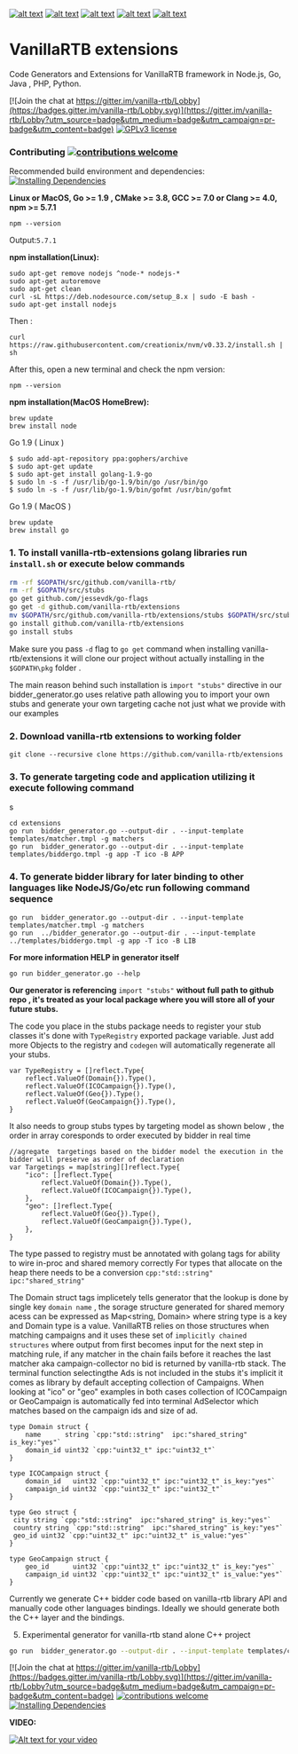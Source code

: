 [![alt text][1.1]][1]
[![alt text][2.1]][2]
[![alt text][3.1]][3]
[![alt text][4.1]][4]
[![alt text][5.1]][5]

[1.1]: http://i.imgur.com/tXSoThF.png (twitter icon with padding)
[2.1]: http://i.imgur.com/P3YfQoD.png (facebook icon with padding)
[3.1]: http://i.imgur.com/yCsTjba.png (google plus icon with padding)
[4.1]: http://i.imgur.com/YckIOms.png (tumblr icon with padding)
[5.1]: http://i.imgur.com/0o48UoR.png (github icon with padding)

[1]: http://www.twitter.com/vanilla_rtb
[2]: http://www.linkedin.com/company/vanillartb
[3]: https://plus.google.com/+VladimirVenediktov
[4]: http://forkbid.com
[5]: http://www.github.com/vanilla-rtb

# VanillaRTB extensions
Code Generators and Extensions for VanillaRTB framework in Node.js, Go, Java , PHP, Python.

[![Join the chat at https://gitter.im/vanilla-rtb/Lobby](https://badges.gitter.im/vanilla-rtb/Lobby.svg)](https://gitter.im/vanilla-rtb/Lobby?utm_source=badge&utm_medium=badge&utm_campaign=pr-badge&utm_content=badge) 
[![GPLv3 license](https://img.shields.io/badge/License-GPLv3-blue.svg)](http://perso.crans.org/besson/LICENSE.html)

### Contributing [![contributions welcome](https://img.shields.io/badge/contributions-welcome-brightgreen.svg?style=flat)](https://github.com/vanilla-rtb/extensions/issues)


Recommended build environment and dependencies: [![Installing Dependencies](https://img.shields.io/badge/Dependencies-wiki-green.svg)](https://github.com/vanilla-rtb/extensions/wiki/Installing-Dependencies)

**Linux or MacOS, Go >= 1.9 , CMake >= 3.8, GCC >= 7.0 or Clang >= 4.0, npm >= 5.7.1** 

```npm --version```

Output:```5.7.1```

**npm installation(Linux):**

```
sudo apt-get remove nodejs ^node-* nodejs-*
sudo apt-get autoremove
sudo apt-get clean
curl -sL https://deb.nodesource.com/setup_8.x | sudo -E bash -
sudo apt-get install nodejs
```

Then :
```
curl https://raw.githubusercontent.com/creationix/nvm/v0.33.2/install.sh | sh
```
After this, open a new terminal and check the npm version:

```
npm --version
```

**npm installation(MacOS HomeBrew):**
```
brew update
brew install node
```

Go 1.9 ( Linux )

```
$ sudo add-apt-repository ppa:gophers/archive
$ sudo apt-get update
$ sudo apt-get install golang-1.9-go
$ sudo ln -s -f /usr/lib/go-1.9/bin/go /usr/bin/go
$ sudo ln -s -f /usr/lib/go-1.9/bin/gofmt /usr/bin/gofmt
```

Go 1.9 ( MacOS )

```
brew update
brew install go
```
### 1. To install vanilla-rtb-extensions golang libraries run  ```install.sh``` or execute below commands

```bash
rm -rf $GOPATH/src/github.com/vanilla-rtb/
rm -rf $GOPATH/src/stubs
go get github.com/jessevdk/go-flags
go get -d github.com/vanilla-rtb/extensions
mv $GOPATH/src/github.com/vanilla-rtb/extensions/stubs $GOPATH/src/stubs
go install github.com/vanilla-rtb/extensions
go install stubs
```

Make sure you pass ```-d``` flag to  ```go get``` command when installing vanilla-rtb/extensions it will clone our project
without actually installing in the ```$GOPATH\pkg``` folder .

The main reason behind such installation is  ```import "stubs"``` directive in our bidder_generator.go uses relative path allowing you to import your own stubs and  generate your own targeting cache not just what we provide with our examples

### 2. Download vanilla-rtb extensions to working folder 
```
git clone --recursive clone https://github.com/vanilla-rtb/extensions 
```

### 3. To generate targeting code and application utilizing it execute following command
s 
```
cd extensions
go run  bidder_generator.go --output-dir . --input-template templates/matcher.tmpl -g matchers
go run  bidder_generator.go --output-dir . --input-template templates/biddergo.tmpl -g app -T ico -B APP
```
### 4. To generate bidder library for later binding to other languages like NodeJS/Go/etc run following command sequence  
```
go run  bidder_generator.go --output-dir . --input-template templates/matcher.tmpl -g matchers
go run  ../bidder_generator.go --output-dir . --input-template ../templates/biddergo.tmpl -g app -T ico -B LIB
```
**For more information HELP in generator itself**
```
go run bidder_generator.go --help
```

**Our generator is referencing** ``` import "stubs" ``` **without full path to github repo , it's treated as your local package
where you will store all of your future stubs.**

The code you place in the stubs package needs to register your stub classes it's done with
```TypeRegistry``` exported package variable.
Just add more  Objects to the registry  and ```codegen``` will automatically regenerate all your stubs.  

```
var TypeRegistry = []reflect.Type{
    reflect.ValueOf(Domain{}).Type(),
    reflect.ValueOf(ICOCampaign{}).Type(),
    reflect.ValueOf(Geo{}).Type(),
    reflect.ValueOf(GeoCampaign{}).Type(),
}
```

It also needs to group stubs types by targeting model as shown below , the order in array coresponds to order executed by bidder in real time 

```
//agregate  targetings based on the bidder model the execution in the bidder will preserve as order of declaration
var Targetings = map[string][]reflect.Type{
    "ico": []reflect.Type{
        reflect.ValueOf(Domain{}).Type(),
        reflect.ValueOf(ICOCampaign{}).Type(),
    },
    "geo": []reflect.Type{
        reflect.ValueOf(Geo{}).Type(),
        reflect.ValueOf(GeoCampaign{}).Type(),
    },
}
```

The type passed to registry must be annotated with golang tags for ability to wire in-proc and shared memory correctly 
For types that allocate on the heap there needs to be a conversion ```cpp:"std::string" ipc:"shared_string"```

The Domain struct tags implicetely tells generator that the lookup is done by single key ```domain name``` , the sorage structure generated for shared memory acess can be expressed as Map<string, Domain> where string type is a key and Domain type is a value. VanillaRTB relies on those structures when matching campaigns and it uses these set of ```implicitly chained structures``` where output from first becomes input for the next step in matching rule, if any matcher in the chain fails before it reaches the last matcher aka campaign-collector no bid is returned by vanilla-rtb stack.
The terminal function selectingthe Ads is not included in the stubs it's implicit it comes as library by default accepting collection of Campaigns.
When looking at "ico" or "geo" examples in both cases collection of ICOCampaign or GeoCampaign is automatically fed into terminal AdSelector which matches based on the campaign ids and size of ad. 

```
type Domain struct {
    name      string `cpp:"std::string"  ipc:"shared_string" is_key:"yes"`
    domain_id uint32 `cpp:"uint32_t" ipc:"uint32_t"`
}

type ICOCampaign struct {
    domain_id   uint32 `cpp:"uint32_t" ipc:"uint32_t" is_key:"yes"`
    campaign_id uint32 `cpp:"uint32_t" ipc:"uint32_t"`
}

type Geo struct {
 city string `cpp:"std::string"  ipc:"shared_string" is_key:"yes"`
 country string `cpp:"std::string"  ipc:"shared_string" is_key:"yes"`
 geo_id uint32 `cpp:"uint32_t" ipc:"uint32_t" is_value:"yes"`
}

type GeoCampaign struct {
    geo_id      uint32 `cpp:"uint32_t" ipc:"uint32_t" is_key:"yes"`
    campaign_id uint32 `cpp:"uint32_t" ipc:"uint32_t" is_value:"yes"`
}
```

Currently we generate C++ bidder code based on vanilla-rtb library API and manually code other languages bindings.
Ideally we should generate both the C++ layer and the bindings.
 
5. Experimental generator for vanilla-rtb stand alone C++ project 
```bash
go run  bidder_generator.go --output-dir . --input-template templates/cmake.tmpl -g cmake
```

[![Join the chat at https://gitter.im/vanilla-rtb/Lobby](https://badges.gitter.im/vanilla-rtb/Lobby.svg)](https://gitter.im/vanilla-rtb/Lobby?utm_source=badge&utm_medium=badge&utm_campaign=pr-badge&utm_content=badge)
[![contributions welcome](https://img.shields.io/badge/contributions-welcome-brightgreen.svg?style=flat)](https://github.com/vanilla-rtb/extensions/issues)
[![Installing Dependencies](https://img.shields.io/badge/Dependencies-wiki-green.svg)](https://github.com/vanilla-rtb/extensions/wiki/Installing-Dependencies)

**VIDEO:**

[![Alt text for your video](https://img.youtube.com/vi/saJQ-Y_VkCA/0.jpg)](http://www.youtube.com/watch?v=saJQ-Y_VkCA)
